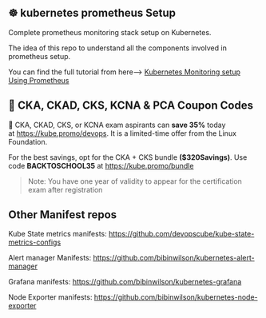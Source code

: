 ## ☸️ kubernetes prometheus Setup

Complete prometheus monitoring stack setup on Kubernetes.

The idea of this repo to understand all the components involved in prometheus setup.

You can find the full tutorial from here--> [Kubernetes Monitoring setup Using Prometheus](https://devopscube.com/setup-prometheus-monitoring-on-kubernetes/)

## 🚀 CKA, CKAD, CKS, KCNA & PCA Coupon Codes

🚀  CKA, CKAD, CKS, or KCNA exam aspirants can **save 35%** today at https://kube.promo/devops. It is a limited-time offer from the Linux Foundation.

For the best savings, opt for the CKA + CKS bundle **($320Savings)**. Use code **BACKTOSCHOOL35** at https://kube.promo/bundle

>Note: You have one year of validity to appear for the certification exam after registration


## Other Manifest repos

Kube State metrics manifests: https://github.com/devopscube/kube-state-metrics-configs

Alert manager Manifests: https://github.com/bibinwilson/kubernetes-alert-manager

Grafana manifests: https://github.com/bibinwilson/kubernetes-grafana

Node Exporter manifests: https://github.com/bibinwilson/kubernetes-node-exporter


